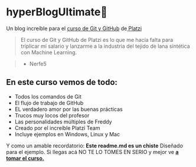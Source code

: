 # hyperBlogUltimate💚
Un blog increíble para el [curso de Git y GitHub](https://platzi.com/cursos/git-github/ "curso de Git y GitHub") de[ Platzi](https://platizi.com " Platzi")
>El curso de Git y GitHub de Platzi es lo que me hacía falta para tríplicar mí salario y lanzarme a la industria del tejido de lana sintética con Machine Learning.

> - Nerfe5

## En este curso vemos de todo:
* Todos los comandos de Git 
* El flujo de trabajo de GitHub 
* EL verdadero amor por las buenas prácticas
* Trucos muy locos del profesor
* Las personalidades múltiples de Freddy
* Creado por el increíble Platzi Team
* Incluye ejemplos en Windows, Linux y Mac

Y como un amable recordatorio: **Este readme.md es un chiste** Diseñado para el ejemplo. Si llegas acá NO TE LO TOMES EN SERIO y mejor ve [**a tomar el curso.**](https://platzi.com/cursos/git-github/ "a ver el curso")
